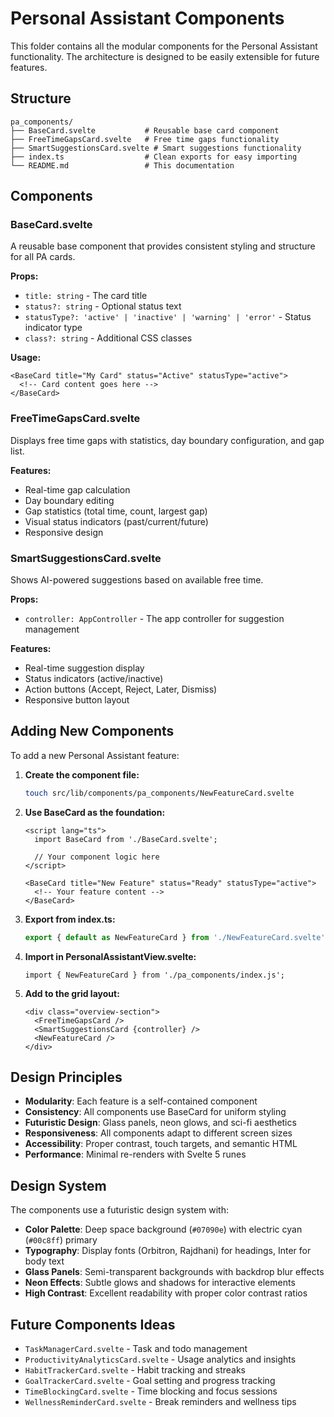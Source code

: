 # Personal Assistant Components

This folder contains all the modular components for the Personal Assistant functionality. The architecture is designed to be easily extensible for future features.

## Structure

```
pa_components/
├── BaseCard.svelte           # Reusable base card component
├── FreeTimeGapsCard.svelte   # Free time gaps functionality
├── SmartSuggestionsCard.svelte # Smart suggestions functionality
├── index.ts                  # Clean exports for easy importing
└── README.md                 # This documentation
```

## Components

### BaseCard.svelte
A reusable base component that provides consistent styling and structure for all PA cards.

**Props:**
- `title: string` - The card title
- `status?: string` - Optional status text
- `statusType?: 'active' | 'inactive' | 'warning' | 'error'` - Status indicator type
- `class?: string` - Additional CSS classes

**Usage:**
```svelte
<BaseCard title="My Card" status="Active" statusType="active">
  <!-- Card content goes here -->
</BaseCard>
```

### FreeTimeGapsCard.svelte
Displays free time gaps with statistics, day boundary configuration, and gap list.

**Features:**
- Real-time gap calculation
- Day boundary editing
- Gap statistics (total time, count, largest gap)
- Visual status indicators (past/current/future)
- Responsive design

### SmartSuggestionsCard.svelte
Shows AI-powered suggestions based on available free time.

**Props:**
- `controller: AppController` - The app controller for suggestion management

**Features:**
- Real-time suggestion display
- Status indicators (active/inactive)
- Action buttons (Accept, Reject, Later, Dismiss)
- Responsive button layout

## Adding New Components

To add a new Personal Assistant feature:

1. **Create the component file:**
   ```bash
   touch src/lib/components/pa_components/NewFeatureCard.svelte
   ```

2. **Use BaseCard as the foundation:**
   ```svelte
   <script lang="ts">
     import BaseCard from './BaseCard.svelte';
     
     // Your component logic here
   </script>
   
   <BaseCard title="New Feature" status="Ready" statusType="active">
     <!-- Your feature content -->
   </BaseCard>
   ```

3. **Export from index.ts:**
   ```typescript
   export { default as NewFeatureCard } from './NewFeatureCard.svelte';
   ```

4. **Import in PersonalAssistantView.svelte:**
   ```svelte
   import { NewFeatureCard } from './pa_components/index.js';
   ```

5. **Add to the grid layout:**
   ```svelte
   <div class="overview-section">
     <FreeTimeGapsCard />
     <SmartSuggestionsCard {controller} />
     <NewFeatureCard />
   </div>
   ```

## Design Principles

- **Modularity**: Each feature is a self-contained component
- **Consistency**: All components use BaseCard for uniform styling
- **Futuristic Design**: Glass panels, neon glows, and sci-fi aesthetics
- **Responsiveness**: All components adapt to different screen sizes
- **Accessibility**: Proper contrast, touch targets, and semantic HTML
- **Performance**: Minimal re-renders with Svelte 5 runes

## Design System

The components use a futuristic design system with:

- **Color Palette**: Deep space background (`#07090e`) with electric cyan (`#00c8ff`) primary
- **Typography**: Display fonts (Orbitron, Rajdhani) for headings, Inter for body text
- **Glass Panels**: Semi-transparent backgrounds with backdrop blur effects
- **Neon Effects**: Subtle glows and shadows for interactive elements
- **High Contrast**: Excellent readability with proper color contrast ratios

## Future Components Ideas

- `TaskManagerCard.svelte` - Task and todo management
- `ProductivityAnalyticsCard.svelte` - Usage analytics and insights
- `HabitTrackerCard.svelte` - Habit tracking and streaks
- `GoalTrackerCard.svelte` - Goal setting and progress tracking
- `TimeBlockingCard.svelte` - Time blocking and focus sessions
- `WellnessReminderCard.svelte` - Break reminders and wellness tips
